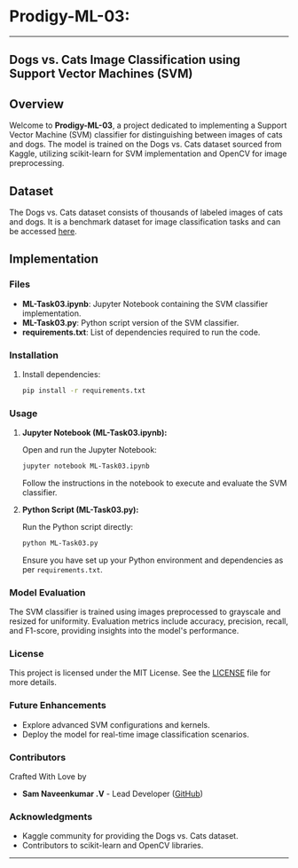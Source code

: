 # Prodigy-ML-03:
---
Dogs vs. Cats Image Classification using Support Vector Machines (SVM)
---
## Overview

Welcome to **Prodigy-ML-03**, a project dedicated to implementing a Support Vector Machine (SVM) classifier for distinguishing between images of cats and dogs. The model is trained on the Dogs vs. Cats dataset sourced from Kaggle, utilizing scikit-learn for SVM implementation and OpenCV for image preprocessing.

## Dataset

The Dogs vs. Cats dataset consists of thousands of labeled images of cats and dogs. It is a benchmark dataset for image classification tasks and can be accessed [here](https://www.kaggle.com/c/dogs-vs-cats/data).

## Implementation

### Files

- **ML-Task03.ipynb**: Jupyter Notebook containing the SVM classifier implementation.
- **ML-Task03.py**: Python script version of the SVM classifier.
- **requirements.txt**: List of dependencies required to run the code.

### Installation

1. Install dependencies:

   ```bash
   pip install -r requirements.txt
   ```

### Usage

1. **Jupyter Notebook (ML-Task03.ipynb):**
   
   Open and run the Jupyter Notebook:

   ```bash
   jupyter notebook ML-Task03.ipynb
   ```

   Follow the instructions in the notebook to execute and evaluate the SVM classifier.

2. **Python Script (ML-Task03.py):**
   
   Run the Python script directly:

   ```bash
   python ML-Task03.py
   ```

   Ensure you have set up your Python environment and dependencies as per `requirements.txt`.

### Model Evaluation

The SVM classifier is trained using images preprocessed to grayscale and resized for uniformity. Evaluation metrics include accuracy, precision, recall, and F1-score, providing insights into the model's performance.

### License

This project is licensed under the MIT License. See the [LICENSE](./LICENSE) file for more details.

### Future Enhancements

- Explore advanced SVM configurations and kernels.
- Deploy the model for real-time image classification scenarios.

### Contributors

   Crafted With Love by
- **Sam Naveenkumar .V** - Lead Developer ([GitHub](https://github.com/samnaveenkumaroff))

### Acknowledgments

- Kaggle community for providing the Dogs vs. Cats dataset.
- Contributors to scikit-learn and OpenCV libraries.

---

